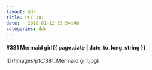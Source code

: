 ```yaml
---
layout: ddr
title: PFC 381
date:   2018-01-12 15:54:46
categories: ddr
---
```


#### **#381** Mermaid girl<span class="pull-right">{{ page.date | date_to_long_string }}</span>
![](/images/pfc/381_Mermaid girl.jpg)
